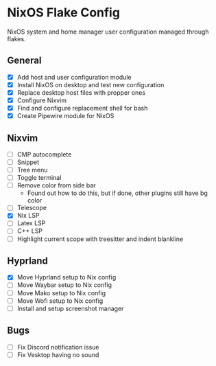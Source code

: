 # NixOS Flake Config

NixOS system and home manager user configuration managed through flakes.

## General

- [x] Add host and user configuration module
- [x] Install NixOS on desktop and test new configuration
- [x] Replace desktop host files with propper ones
- [x] Configure Nixvim
- [x] Find and configure replacement shell for bash
- [x] Create Pipewire module for NixOS

## Nixvim

- [ ] CMP autocomplete
- [ ] Snippet
- [ ] Tree menu
- [ ] Toggle terminal
- [ ] Remove color from side bar
    - Found out how to do this, but if done, other plugins still have bg color
- [ ] Telescope 
- [x] Nix LSP
- [ ] Latex LSP
- [ ] C++ LSP
- [ ] Highlight current scope with treesitter and indent blankline

## Hyprland

- [x] Move Hyprland setup to Nix config
- [ ] Move Waybar setup to Nix config
- [ ] Move Mako setup to Nix config
- [ ] Move Wofi setup to Nix config
- [ ] Install and setup screenshot manager

## Bugs

- [ ] Fix Discord notification issue
- [ ] Fix Vesktop having no sound
